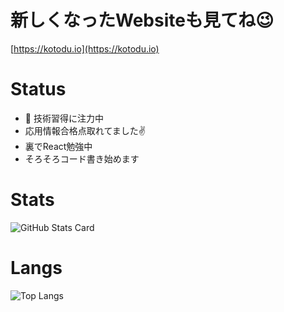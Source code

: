 # 新しくなったWebsiteも見てね😉
[https://kotodu.io](https://kotodu.io)

# Status
- 🌱 技術習得に注力中
- 応用情報合格点取れてました✌
- 裏でReact勉強中
- そろそろコード書き始めます

# Stats
![GitHub Stats Card](https://github-readme-stats.vercel.app/api?username=kotodu&show_icons=true&count_private=true&theme=vue)

# Langs
![Top Langs](https://github-readme-stats.vercel.app/api/top-langs/?username=kotodu&layout=compact)